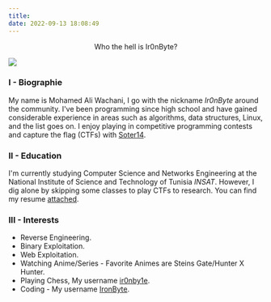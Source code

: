 ```yaml
---
title: 
date: 2022-09-13 18:08:49
---
```


<center>

Who the hell is Ir0nByte?

</center>

![](https://i.imgur.com/qeulLBf.jpg)


### I - Biographie
My name is Mohamed Ali Wachani, I go with the nickname *Ir0nByte* around the community. I've been programming since high school and have gained considerable experience in areas such as algorithms, data structures, Linux, and the list goes on. I enjoy playing in competitive programming contests and capture the flag (CTFs) with [Soter14](https://soter14.tn/). 

### II - Education
I'm currently studying Computer Science and Networks Engineering at the National Institute of Science and Technology of Tunisia *INSAT*. However, I dig alone by skipping some classes to play CTFs to research. You can find my resume [attached](https://drive.google.com/file/d/1afZT4EQo2WGxx67nyjzGVGmbaylNSbG0/view?usp=sharing).

### III - Interests 
* Reverse Engineering.
* Binary Exploitation.
* Web Exploitation.
* Watching Anime/Series - Favorite Animes are Steins Gate/Hunter X Hunter.
* Playing Chess, My username [ir0nby1e](https://www.chess.com/member/ir0nby1e).
* Coding - My username [IronByte](https://codeforces.com/profile/IronByte).


